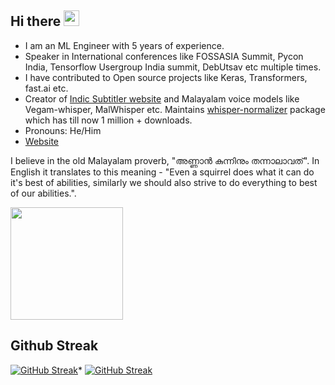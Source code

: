 ## Hi there <a href="https://www.kurianbenoy.com/"><img src="https://media.giphy.com/media/hvRJCLFzcasrR4ia7z/giphy.gif" width="25px"></a>

- I am an ML Engineer with 5 years of experience.
- Speaker in International conferences like FOSSASIA Summit, Pycon India, Tensorflow Usergroup India summit, DebUtsav etc multiple times.
- I have contributed to Open source projects like Keras, Transformers, fast.ai etc.
- Creator of [Indic Subtitler website](https://indicsubtitler.in) and Malayalam voice models like Vegam-whisper, MalWhisper etc. Maintains [whisper-normalizer](https://github.com/kurianbenoy/whisper_normalizer) package which has till now 1 million + downloads.
- Pronouns: He/Him
- [Website](https://kurianbenoy.com/)

I believe in the old Malayalam proverb, "അണ്ണാൻ കുന്നിനും തന്നാലാവത്". In English it translates to this meaning - "Even a squirrel does what it can do it's best of abilities, similarly we should also strive to do everything to best of our abilities.".


<img height="180em" src="https://github-readme-stats-eight-theta.vercel.app/api?username=kurianbenoy&show_icons=true&include_all_commits=true&count_private=true"/>

## Github Streak

[![GitHub Streak](https://streak-stats.demolab.com?user=kurianbenoy)](https://git.io/streak-stats)*
[![GitHub Streak](https://streak-stats.demolab.com?user=kurianbenoy&locale=hi&short_numbers=true&date_format=M%20j%5B%2C%20Y%5D&hide_longest_streak=true)](https://git.io/streak-stats)
